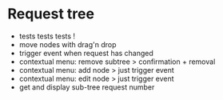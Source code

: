 # Request tree

- tests tests tests !
- move nodes with drag'n drop
- trigger event when request has changed
- contextual menu: remove subtree > confirmation + removal
- contextual menu: add node > just trigger event
- contextual menu: edit node > just trigger event
- get and display sub-tree request number

